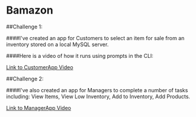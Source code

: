 # Bamazon

##Challenge 1:

####I've created an app for Customers to select an item for sale from an inventory stored on a local MySQL server.

####Here is a video of how it runs using prompts in the CLI:

[Link to CustomerApp Video](https://github.com/Dreballo/Bamazon/blob/master/videos/bamazonCustomerApp.mov)


##Challenge 2:

####I've also created an app for Managers to complete a number of tasks including: View Items, View Low Inventory, Add to Inventory, Add Products.

[Link to ManagerApp Video](https://github.com/Dreballo/Bamazon/blob/master/videos/bamazonManagerApp.mov)
